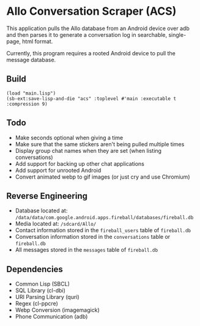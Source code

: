 # Allo Conversation Scraper (ACS)

This application pulls the Allo database from an Android device over adb and then
parses it to generate a conversation log in searchable, single-page, html format.

Currently, this program requires a rooted Android device to pull the message database.

## Build
```
(load "main.lisp")
(sb-ext:save-lisp-and-die "acs" :toplevel #'main :executable t :compression 9)
```

## Todo
* Make seconds optional when giving a time
* Make sure that the same stickers aren't being pulled multiple times
* Display group chat names when they are set (when listing conversations)
* Add support for backing up other chat applications
* Add support for unrooted Android
* Convert animated webp to gif images (or just cry and use Chromium)

## Reverse Engineering
* Database located at: `/data/data/com.google.android.apps.fireball/databases/fireball.db`
* Media located at: `/sdcard/Allo/`
* Contact information stored in the `fireball_users` table of `fireball.db`
* Conversation information stored in the `conversations` table or `fireball.db`
* All messages stored in the `messages` table of `fireball.db`

## Dependencies
* Common Lisp (SBCL)
* SQL Library (cl-dbi)
* URI Parsing Library (quri)
* Regex (cl-ppcre)
* Webp Conversion (imagemagick)
* Phone Communication (adb)

